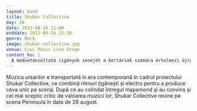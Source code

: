 ```yaml
---
layout: band
title: Shukar Collective
day: 26
date: 2012-08-26 21:00
enddate: 2012-08-26 22:30
genre: Rock
image: shukar-collective.jpg
venue: Ciuc Music Live Stage
content_hu: |
  A medvetáncoltató cigányok zenéjét a kortársak számára értelmezi újra a Shukar Collective projekt, amely a cigány temperamentumot elektronikával keverve hoz létre valami újat és egyedit a színpadon. Miután bejárták a Földgolyót, és mindenkit meggyőztek zenéjükkel, a Shukar Collective visszatér a Félszigetre augusztus 26-án.
---
```


Muzica ursarilor e transportată în era contemporană în cadrul proiectului Shukar Collective, ce combină ritmuri ţigăneşti şi electro pentru a produce ceva unic pe scenă. După ce au colindat întregul mapamond şi au convins şi cel mai sceptic critic de valoarea muzicii lor, Shukar Collective revine pe scena Peninsula în data de 26 august.
